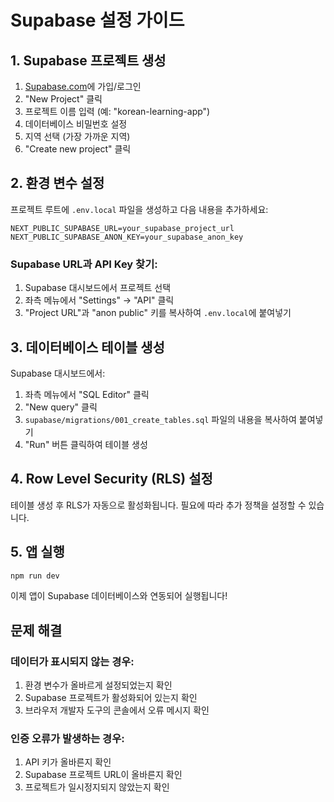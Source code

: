 # Supabase 설정 가이드

## 1. Supabase 프로젝트 생성

1. [Supabase.com](https://supabase.com)에 가입/로그인
2. "New Project" 클릭
3. 프로젝트 이름 입력 (예: "korean-learning-app")
4. 데이터베이스 비밀번호 설정
5. 지역 선택 (가장 가까운 지역)
6. "Create new project" 클릭

## 2. 환경 변수 설정

프로젝트 루트에 `.env.local` 파일을 생성하고 다음 내용을 추가하세요:

```env
NEXT_PUBLIC_SUPABASE_URL=your_supabase_project_url
NEXT_PUBLIC_SUPABASE_ANON_KEY=your_supabase_anon_key
```

### Supabase URL과 API Key 찾기:

1. Supabase 대시보드에서 프로젝트 선택
2. 좌측 메뉴에서 "Settings" → "API" 클릭
3. "Project URL"과 "anon public" 키를 복사하여 `.env.local`에 붙여넣기

## 3. 데이터베이스 테이블 생성

Supabase 대시보드에서:

1. 좌측 메뉴에서 "SQL Editor" 클릭
2. "New query" 클릭
3. `supabase/migrations/001_create_tables.sql` 파일의 내용을 복사하여 붙여넣기
4. "Run" 버튼 클릭하여 테이블 생성

## 4. Row Level Security (RLS) 설정

테이블 생성 후 RLS가 자동으로 활성화됩니다. 필요에 따라 추가 정책을 설정할 수 있습니다.

## 5. 앱 실행

```bash
npm run dev
```

이제 앱이 Supabase 데이터베이스와 연동되어 실행됩니다!

## 문제 해결

### 데이터가 표시되지 않는 경우:
1. 환경 변수가 올바르게 설정되었는지 확인
2. Supabase 프로젝트가 활성화되어 있는지 확인
3. 브라우저 개발자 도구의 콘솔에서 오류 메시지 확인

### 인증 오류가 발생하는 경우:
1. API 키가 올바른지 확인
2. Supabase 프로젝트 URL이 올바른지 확인
3. 프로젝트가 일시정지되지 않았는지 확인
